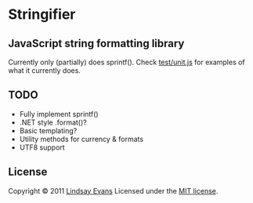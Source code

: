 # Stringifier
## JavaScript string formatting library

Currently only (partially) does sprintf().
Check [test/unit.js](./blob/master/test/unit.js) for examples of what it currently does.

## TODO
- Fully implement sprintf()
- .NET style .format()?
- Basic templating?
- Utility methods for currency & formats
- UTF8 support

## License

Copyright &copy; 2011 [Lindsay Evans](http://linz.id.au/)
Licensed under the [MIT license](http://www.opensource.org/licenses/mit-license.php).

